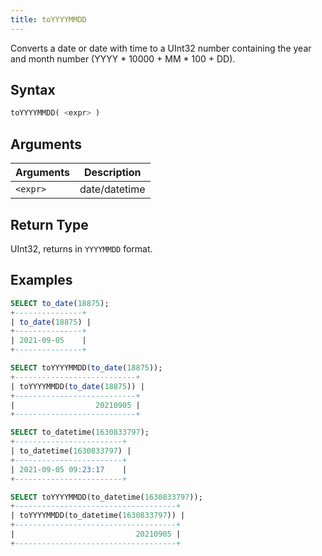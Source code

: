 ```yaml
---
title: toYYYYMMDD
---
```


Converts a date or date with time to a UInt32 number containing the year and month number (YYYY * 10000 + MM * 100 + DD).
## Syntax

```sql
toYYYYMMDD( <expr> )
```

## Arguments

| Arguments      | Description   |
| -------------- | ------------- |
| `<expr>` | date/datetime |

## Return Type

UInt32, returns in `YYYYMMDD` format.

## Examples

```sql
SELECT to_date(18875);
+---------------+
| to_date(18875) |
+---------------+
| 2021-09-05    |
+---------------+

SELECT toYYYYMMDD(to_date(18875));
+---------------------------+
| toYYYYMMDD(to_date(18875)) |
+---------------------------+
|                  20210905 |
+---------------------------+

SELECT to_datetime(1630833797);
+------------------------+
| to_datetime(1630833797) |
+------------------------+
| 2021-09-05 09:23:17    |
+------------------------+

SELECT toYYYYMMDD(to_datetime(1630833797));
+------------------------------------+
| toYYYYMMDD(to_datetime(1630833797)) |
+------------------------------------+
|                           20210905 |
+------------------------------------+
```

